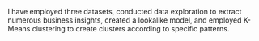 I have employed three datasets, conducted data exploration to extract numerous business insights, created a lookalike model, and employed K-Means clustering to create clusters according to specific patterns.

